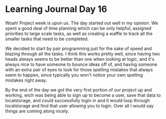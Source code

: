 # Learning Journal Day 16  

Woah!  Project week is upon us.  The day started out well in my opinion.  We spent a good deal of time planning which can be only helpful, assigned priorities to large scale tasks, as well as creating a waffle to track all the smaller tasks that need to be completed.  

We decided to start by pair programming just for the sake of speed and blazing through all the tasks.  I think this works pretty well, since having two heads always seems to be better than one when looking at logic, and it's always nice to have someone to bounce ideas off of, and having someone with an extra pair of eyes to look for those spelling mistakes that always seem to happen, since typically you won't notice your own spelling mistakes right away.  

By the end of the day we got the very first portion of our project up and working, wich was being able to sign up to become a user, save that data to localstorage, and could successfully login in and it would loop through localstorage and find that user allowing you to login.  Over all I would say things are coming along nicely.
